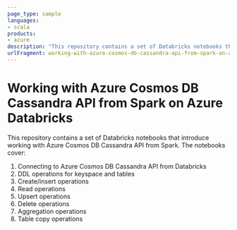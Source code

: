 ```yaml
---
page_type: sample
languages:
- scala
products:
- azure
description: "This repository contains a set of Databricks notebooks that introduce working with Azure Cosmos DB Cassandra API from Spark."
urlFragment: working-with-azure-cosmos-db-cassandra-api-from-spark-on-azure-databricks
---
```


# Working with Azure Cosmos DB Cassandra API from Spark on Azure Databricks
This repository contains a set of Databricks notebooks that introduce working with Azure Cosmos DB Cassandra API from Spark. The notebooks cover:
1.  Connecting to Azure Cosmos DB Cassandra API from Databricks
2.  DDL operations for keyspace and tables
3.  Create/insert operations
4.  Read operations
5.  Upsert operations
6.  Delete operations
7.  Aggregation operations
8.  Table copy operations
